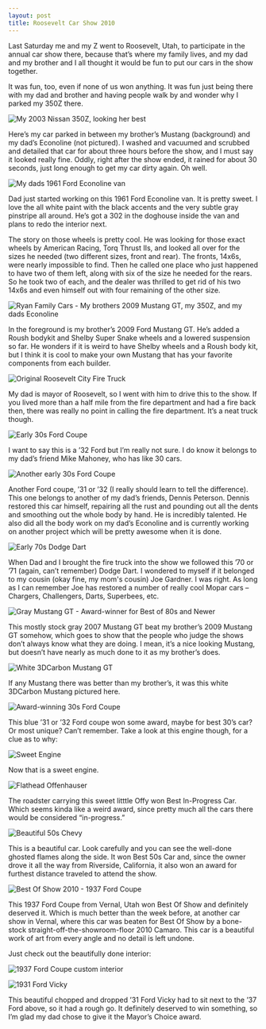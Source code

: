 ```yaml
---
layout: post
title: Roosevelt Car Show 2010
---
```

Last Saturday me and my Z went to Roosevelt, Utah, to participate in the annual car show there, because that’s where my family lives, and my dad and my brother and I all thought it would be fun to put our cars in the show together.

It was fun, too, even if none of us won anything.  It was fun just being there with my dad and brother and having people walk by and wonder why I parked my 350Z there.

![My 2003 Nissan 350Z, looking her best](http://farm5.static.flickr.com/4119/4809152280_661dae01cb.jpg)

Here’s my car parked in between my brother’s Mustang (background) and my dad’s Econoline (not pictured).  I washed and vacuumed and scrubbed and detailed that car for about three hours before the show, and I must say it looked really fine.  Oddly, right after the show ended, it rained for about 30 seconds, just long enough to get my car dirty again.  Oh well.

![My dads 1961 Ford Econoline van](http://farm5.static.flickr.com/4093/4808530239_f8b7b0d899.jpg)

Dad just started working on this 1961 Ford Econoline van. It is pretty sweet. I love the all white paint with the black accents and the very subtle gray pinstripe all around. He’s got a 302 in the doghouse inside the van and plans to redo the interior next.

The story on those wheels is pretty cool. He was looking for those exact wheels by American Racing, Torq Thrust IIs, and looked all over for the sizes he needed (two different sizes, front and rear). The fronts, 14x6s, were nearly impossible to find. Then he called one place who just happened to have two of them left, along with six of the size he needed for the rears. So he took two of each, and the dealer was thrilled to get rid of his two 14x6s and even himself out with four remaining of the other size.

![Ryan Family Cars - My brothers 2009 Mustang GT, my 350Z, and my dads Econoline](http://farm5.static.flickr.com/4121/4809151972_4313d216e1.jpg)

In the foreground is my brother’s 2009 Ford Mustang GT. He’s added a Roush bodykit and Shelby Super Snake wheels and a lowered suspension so far. He wonders if it is weird to have Shelby wheels and a Roush body kit, but I think it is cool to make your own Mustang that has your favorite components from each builder.

![Original Roosevelt City Fire Truck](http://farm5.static.flickr.com/4114/4809153470_9aa8d1f8fd.jpg)

My dad is mayor of Roosevelt, so I went with him to drive this to the show. If you lived more than a half mile from the fire department and had a fire back then, there was really no point in calling the fire department. It’s a neat truck though.

![Early 30s Ford Coupe](http://farm5.static.flickr.com/4120/4809152416_7f623dcab3.jpg)

I want to say this is a ’32 Ford but I’m really not sure. I do know it belongs to my dad’s friend Mike Mahoney, who has like 30 cars.

![Another early 30s Ford Coupe](http://farm5.static.flickr.com/4137/4809154782_a3dbd3288d.jpg)

Another Ford coupe, ’31 or ’32 (I really should learn to tell the difference). This one belongs to another of my dad’s friends, Dennis Peterson. Dennis restored this car himself, repairing all the rust and pounding out all the dents and smoothing out the whole body by hand. He is incredibly talented. He also did all the body work on my dad’s Econoline and is currently working on another project which will be pretty awesome when it is done.

![Early 70s Dodge Dart](http://farm5.static.flickr.com/4082/4808532189_e148d2694f.jpg)

When Dad and I brought the fire truck into the show we followed this ’70 or ’71 (again, can’t remember) Dodge Dart. I wondered to myself if it belonged to my cousin (okay fine, my mom's cousin) Joe Gardner. I was right. As long as I can remember Joe has restored a number of really cool Mopar cars – Chargers, Challengers, Darts, Superbees, etc.

![Gray Mustang GT - Award-winner for Best of 80s and Newer](http://farm5.static.flickr.com/4123/4808532427_2981e02617.jpg)

This mostly stock gray 2007 Mustang GT beat my brother’s 2009 Mustang GT somehow, which goes to show that the people who judge the shows don’t always know what they are doing. I mean, it’s a nice looking Mustang, but doesn’t have nearly as much done to it as my brother’s does.

![White 3DCarbon Mustang GT](http://farm5.static.flickr.com/4096/4809154946_cb603e6923.jpg)

If any Mustang there was better than my brother’s, it was this white 3DCarbon Mustang pictured here.

![Award-winning 30s Ford Coupe](http://farm5.static.flickr.com/4136/4809153996_3a7a5f71cf.jpg)

This blue ’31 or ’32 Ford coupe won some award, maybe for best 30’s car? Or most unique? Can’t remember. Take a look at this engine though, for a clue as to why:

![Sweet Engine](http://farm5.static.flickr.com/4137/4808532063_e1e8e98abb.jpg)

Now that is a sweet engine.

![Flathead Offenhauser](http://farm5.static.flickr.com/4074/4808531185_3a1a3e6bff.jpg)

The roadster carrying this sweet litttle Offy won Best In-Progress Car. Which seems kinda like a weird award, since pretty much all the cars there would be considered “in-progress.”

![Beautiful 50s Chevy](http://farm5.static.flickr.com/4118/4809153564_8a0b5f6a31.jpg)

This is a beautiful car. Look carefully and you can see the well-done ghosted flames along the side. It won Best 50s Car and, since the owner drove it all the way from Riverside, California, it also won an award for furthest distance traveled to attend the show.

![Best Of Show 2010 - 1937 Ford Coupe](http://farm5.static.flickr.com/4078/4809152752_a0b49435fb.jpg)

This 1937 Ford Coupe from Vernal, Utah won Best Of Show and definitely deserved it. Which is much better than the week before, at another car show in Vernal, where this car was beaten for Best Of Show by a bone-stock straight-off-the-showroom-floor 2010 Camaro. This car is a beautiful work of art from every angle and no detail is left undone.

Just check out the beautifully done interior:

![1937 Ford Coupe custom interior](http://farm5.static.flickr.com/4098/4809152858_5cb6026fcb.jpg)

![1931 Ford Vicky](http://farm5.static.flickr.com/4117/4808530687_52e206ede4.jpg)

This beautiful chopped and dropped ’31 Ford Vicky had to sit next to the ’37 Ford above, so it had a rough go. It definitely deserved to win something, so I’m glad my dad chose to give it the Mayor’s Choice award.